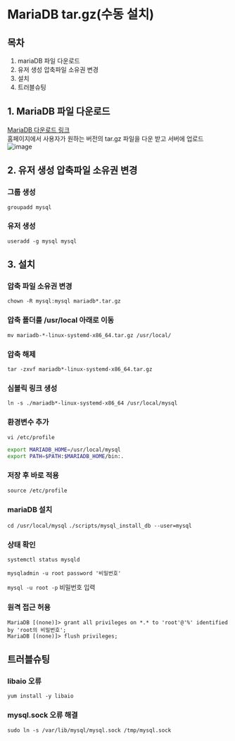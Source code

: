 # MariaDB tar.gz(수동 설치)
## 목차
1. mariaDB 파일 다운로드
2. 유저 생성 압축파일 소유권 변경
3. 설치
4. 트러블슈팅

## 1. MariaDB 파일 다운로드
[MariaDB 다운로드 링크](https://mariadb.org/download/?t=mariadb&p=mariadb&r=11.1.2&os=windows&cpu=x86_64&pkg=msi&m=blendbyte)  
홈페이지에서 사용자가 원하는 버전의 tar.gz 파일을 다운 받고 서버에 업로드  
![image](https://github.com/JunPyo0117/my-note/assets/80608601/6948e86a-4f13-48ae-a4f3-28754b6b2e5b)  

## 2. 유저 생성 압축파일 소유권 변경
### 그룹 생성
`groupadd mysql`   

### 유저 생성
`useradd -g mysql mysql`  

## 3. 설치
### 압축 파일 소유권 변경
`chown -R mysql:mysql mariadb*.tar.gz`

### 압축 폴더를 /usr/local 아래로 이동
`mv mariadb-*-linux-systemd-x86_64.tar.gz /usr/local/ `

### 압축 해제
`tar -zxvf mariadb*-linux-systemd-x86_64.tar.gz`

### 심볼릭 링크 생성
`ln -s ./mariadb*-linux-systemd-x86_64 /usr/local/mysql`

### 환경변수 추가
`vi /etc/profile`  

```bash
export MARIADB_HOME=/usr/local/mysql 
export PATH=$PATH:$MARIADB_HOME/bin:.
```

### 저장 후 바로 적용
`source /etc/profile`

### mariaDB 설치
`cd /usr/local/mysql`
`./scripts/mysql_install_db --user=mysql`


### 상태 확인
`systemctl status mysqld`

`mysqladmin -u root password '비밀번호'`

`mysql -u root -p`
비밀번호 입력

### 원격 접근 허용
```
MariaDB [(none)]> grant all privileges on *.* to 'root'@'%' identified by 'root의 비밀번호';
MariaDB [(none)]> flush privileges;
```  

## 트러블슈팅
### libaio 오류
`yum install -y libaio`

### mysql.sock 오류 해결 
`sudo ln -s /var/lib/mysql/mysql.sock /tmp/mysql.sock`
